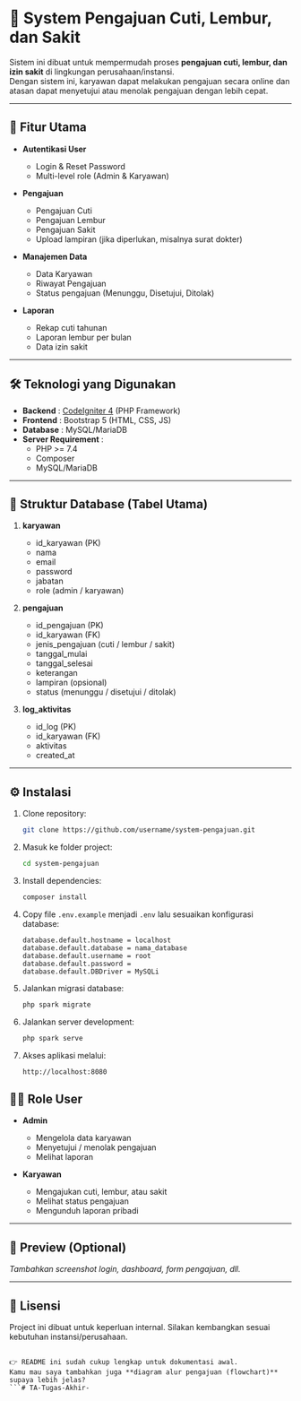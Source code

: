 # 📝 System Pengajuan Cuti, Lembur, dan Sakit

Sistem ini dibuat untuk mempermudah proses **pengajuan cuti, lembur, dan izin sakit** di lingkungan perusahaan/instansi.  
Dengan sistem ini, karyawan dapat melakukan pengajuan secara online dan atasan dapat menyetujui atau menolak pengajuan dengan lebih cepat.

---

## 🚀 Fitur Utama

- **Autentikasi User**
  - Login & Reset Password
  - Multi-level role (Admin & Karyawan)

- **Pengajuan**
  - Pengajuan Cuti
  - Pengajuan Lembur
  - Pengajuan Sakit
  - Upload lampiran (jika diperlukan, misalnya surat dokter)

- **Manajemen Data**
  - Data Karyawan
  - Riwayat Pengajuan
  - Status pengajuan (Menunggu, Disetujui, Ditolak)

- **Laporan**
  - Rekap cuti tahunan
  - Laporan lembur per bulan
  - Data izin sakit

---

## 🛠️ Teknologi yang Digunakan

- **Backend** : [CodeIgniter 4](https://codeigniter.com/user_guide/) (PHP Framework)
- **Frontend** : Bootstrap 5 (HTML, CSS, JS)
- **Database** : MySQL/MariaDB
- **Server Requirement** :
  - PHP >= 7.4
  - Composer
  - MySQL/MariaDB

---

## 📂 Struktur Database (Tabel Utama)

1. **karyawan**
   - id_karyawan (PK)
   - nama
   - email
   - password
   - jabatan
   - role (admin / karyawan)

2. **pengajuan**
   - id_pengajuan (PK)
   - id_karyawan (FK)
   - jenis_pengajuan (cuti / lembur / sakit)
   - tanggal_mulai
   - tanggal_selesai
   - keterangan
   - lampiran (opsional)
   - status (menunggu / disetujui / ditolak)

3. **log_aktivitas**
   - id_log (PK)
   - id_karyawan (FK)
   - aktivitas
   - created_at

---

## ⚙️ Instalasi

1. Clone repository:

   ```bash
   git clone https://github.com/username/system-pengajuan.git

2. Masuk ke folder project:

   ```bash
   cd system-pengajuan
   ```

3. Install dependencies:

   ```bash
   composer install
   ```

4. Copy file `.env.example` menjadi `.env` lalu sesuaikan konfigurasi database:

   ```env
   database.default.hostname = localhost
   database.default.database = nama_database
   database.default.username = root
   database.default.password = 
   database.default.DBDriver = MySQLi
   ```

5. Jalankan migrasi database:

   ```bash
   php spark migrate
   ```

6. Jalankan server development:

   ```bash
   php spark serve
   ```

7. Akses aplikasi melalui:

   ```
   http://localhost:8080
   ```


## 👨‍💻 Role User

* **Admin**

  * Mengelola data karyawan
  * Menyetujui / menolak pengajuan
  * Melihat laporan

* **Karyawan**

  * Mengajukan cuti, lembur, atau sakit
  * Melihat status pengajuan
  * Mengunduh laporan pribadi

---

## 📸 Preview (Optional)

*Tambahkan screenshot login, dashboard, form pengajuan, dll.*

---

## 📝 Lisensi

Project ini dibuat untuk keperluan internal. Silakan kembangkan sesuai kebutuhan instansi/perusahaan.

```

👉 README ini sudah cukup lengkap untuk dokumentasi awal.  
Kamu mau saya tambahkan juga **diagram alur pengajuan (flowchart)** supaya lebih jelas?
```#   T A - T u g a s - A k h i r -  
 